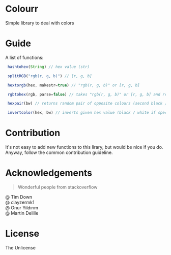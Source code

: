 
# Colourr
 Simple library to deal with colors

# Guide
 A list of functions:
 ```js
  hashtohex(String) // hex value (str)

  splitRGB("rgb(r, g, b)") // [r, g, b]

  hextorgb(hex, makestr=true) // "rgb(r, g, b)" or [r, g, b]

  rgbtohex(rgb, parse=false) // takes "rgb(r, g, b)" or [r, g, b] and returns hex

  hexpair(bw) // returns random pair of opposite colours (second black / white) if specf

  invertcolor(hex, bw) // inverts given hex value (black / white if specf)

 ```

# Contribution
  It's not easy to add new functions to this lirary, but would be nice if you do. <br>
  Anyway, follow the common contribution guideline.

# Acknowledgements
> Wonderful people from stackoverflow

@ Tim Down <br>
@ clayzermk1 <br>
@ Onur Yıldırım <br>
@ Martin Delille <br>

# License
  The Unlicense

